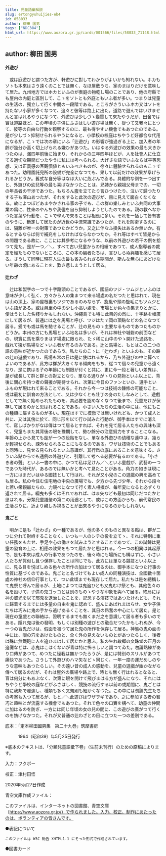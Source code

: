 ```yaml
---
title: 児童語彙解説
slug: ertongyuhuijies-eb4
id: 058033
author: 柳田 国男
tags: ["NDC384"]
html_url: https://www.aozora.gr.jp/cards/001566/files/58033_71148.html
---
```


## author: 柳田 国男

#### 外遊び




　或は庭遊びと謂つた方が、軒遊びに對してわかりがよいかも知れない。ホカもソトも本來はさう遠くのことでは無く、なほ屋敷うち、家のまはりだけを意味して居た。九州地方ではホカといふのが表庭の物乾し場のことであり、他の府縣でも屋内の内庭と區別して、こゝをソトとも外庭ともいふ者が多い。つまりは兒童の生活の、獨立して行く中間の一段階である。ところがさういふホカ又はソトを持たない小家が多くなつて、追々と彼等は路上に出た。道路で遊んではいけませんと言はれるやうになつて、外遊びは少しづゝ變質して來たやうだが、田舍では實は道路ほど、この年頃の子供にふさはしい遊び場は無く、從つて又我々にとつて、彼等の自由な行動を觀察するのに、最も得やすい機會でもあつたのである。是が少しづゝ抑制せられるやうになると、小學校の校庭はちやうど好都合な代用になるが、こゝでは次の章にいふ「辻遊び」の影響が強過ぎる上に、加入者の年齡が幾分か高く切上げられる嫌ひがあつた。いはゆる外遊びの效果の最も大きかつたのは、滿四年前後に始まり、それからの三年四年ほどが、人を社會人に仕立てる適切な期間だつたやうに私には考へられる。大げさな語でいふならば平等思想、又は正義感の客觀價値ともいふべきものが、徐々に體驗せられるのもこゝであつた。幼稚園託兒所の設備が完全になつても、果して以前だけの效果が擧げられるかどうか。舊式な自分等はなほ大いに危ぶんでゐる。具體的な例を一つ出すと、外遊びの幼兒等の最も喜ばなかつたことは、兄姉から親祖父母までの、一切の年長者の干渉であつた。もちろん腹を立てたり言ひつけたり、泣いて歸つたりする子も澤山あつたが、それをすると此次の遊びが、目に見えて面白くなくなる。故によつぽどあまやかされる家の子でも、この群の樂しみといふ共同の大事業の爲に、性來のやんちや我儘を自ら抑制しようとしたのである。親の教へなかつた言葉や行動を、こゝで學んで來ることは相應に多い。それを一括して皆有害のやうに、斷定して居たのが近世の中流常識であつたが、それを防衞するのには、隔離が唯一の對策であつたかどうか。又之に伴なふ損失はあるか無いか。有るとするならば何で補充をしなければならなかつたか。それ等はすべて皆是からの問題である故に、ここには其參考になるやうな、以前の外遊びの若干の例を拾つて見た。是が一つ／＼、すべて古い兒童からの相續であつて、成人指導者の裁定を經たものでないところに、この本の編者たちは、言ひしらぬ興趣を感じて居る。さうして同時に現在人生の最も省みられざる期間が、斯んな無心にあどけない年齡の頃にあることを、歎き悲しまうとして居る。



#### 辻わざ




　辻は和製字の一つで十字路頭のことであるが、國語のツジ・ツムジといふのは意味が少しく弘く、方々から人の集まつて來る場處の名だつたと思はれて、現在は山の頂上、家の屋根裏もツジであるのみならず、旋風や頭の旋毛にもツムジといふ語がある。或は邑里の中の少し小高い處を、市場とか色々の集まりとかに、使はうとした名殘りかもしれない。沖繩島でも特に此目的の爲に、十字路を幅廣にして居るが、普通には之を馬場と呼び、ツジはたゞ岡の頂點などの名になつて居る。爰でも或は馬を馳せることが、辻の見ものゝ主要なるものであつたものかどうか。本州の方にも馬場といふ地名は多いが、それは神社や城砦の前面などの、現實に馬を乘りまはす場處に限られ、たゞ稀に山中のやゝ開けた通路を、戲れて猿が馬場などゝいふ者が有るのみである。辻と馬場と、もとはこの二つの語の意味が近かつたのであらう。私たちのこゝに「辻わざ」といふのも、その路の辻の遊戲であり、馬場も常の日は是に使はれるから、乃ち外遊びの中に算へてよいのであるが、此方は群が大きくなる傾向をもち、從つて個々の兒童から遠くなり、是に携はる子の年齡にも制限が付くと共に、更に今一段と著しい差異は、是が成長して群と群との對立となり、單なる通りがゝりの見物といふ以上に、背後に關心を持つ者の聲援が期待せられ、次第に今日のファンといひ、選手といふものが現はれて來ることである。それから今一つは技術の錬修の可能なこと、或は最初に訓育の方法として、又は少なくとも壯丁の身のたしなみとして、遊戲としてで無く始められたものを、其必要を認めなくなつて後まで、兒童だけが保存して居るのかと思はれることである。小さい人たちの生活の中には、他にもこの種類に屬するものが多い。現在はすでに模倣では無いけれども、かつて成人と共に、又は其傍に於て、同じ形を以て行ひ試みた行動が、御手本はすでに消えて、寫しばかりがなほ傳はつて居るとすれば、それを見て居る人たちの興味も深く、兒童もまた其背後の眼を豫期して、勢ひ餘分の注意努力をすることになる。年齡の上から見ても是が一つの段階をなし、單なる外遊びの幼稚な連中は、幾らか輕視せられ、疎外せられることにもなるのである。ワザは技術のことでもあると同時に、見せる見られるといふ意識が、其行爲の底にあることを意味する。さういふ點からでも通例の外遊びと、引離して考へる必要が有るのである。「小さき者の聲」といふ一書の中に、かつて私は足けん／＼といふ童戲が、武藝の一つであつた時代が、あるのでは無いかと考へて見たことがある。角力の如きは現に一方にはまだいはゆる國技として行はれ、それが又小兒のこの遊戲の興を高めても居る。私の今住む住宅地の中央の廣場でも、夕方から先づ少年、それから段々と若い衆親爺たちの、力競べになつて行く素人相撲が、毎年夏になると必ずくり返されて居る。綱曳も多くはそれであれば、はま矢なども最初は同じだつたかと思はれる。分類兒童語彙の第二の用途として、或はこの方面からも、前代常民の生活ぶりに、近より親しみ視ることが出來るやうになるのかもしれない。



#### 鬼ごと




　明かに是も「辻わざ」の一種であるが、他の多くのものと異なる點は、群が二つに分れて對峙することなく、いつも一人のシテの役を立てゝ、それに特別に重い任務をもたせ、手足や心の働きを試みようとすることであつて、この試錬は兒童の發育の上に、相應の效果をもつて居たかと思はれる。今一つの相異は其起原で、是も本來は成人の行事であつたのを、後々時にも場所にも構はずに、小さい人たちが眞似し且つ保存したことは同じでも、此方には單なる競技といふ以上に、見る目を悦ばしめる色々の所作の加はつて居るのは、御手本になつた行事の性質に基づくのである。鬼ごとと名づけてもよい成人の同種演技は、全國數十箇處の神社の信仰行事として、つい此頃までも現存して居た。私たちは是を總稱して鬼祭と呼んで居るが、土地によつては鬼追ひとも又鬼むけ祭とも、其他色々の名を設けて、子供の鬼ゴッコとは別のものゝやうな印象を與へて居る。終局には神の威光を以て邪鬼を退治したことを、記念する演技ではあつたけれども、それに歸着するまでには多量の自由を鬼に認めて、盛んにあばれまはらせ、女や子供たちは巧みに鬼の手から逃げあるくことを、其日の昂奮の中心にして居た。是と現在の童戲との聯絡は、證明するまでも無くまだ之を意識して居る者も多いのである。隱れ鬼は後の發明、もしくは別種の遊びとの融合だつたかもしれぬが、今一つの盲鬼だけは、假面を被つて居た鬼の所作を保存して居る。神態の鬼の面の中には、眼の穴をあけたものと、全く外の見えないものとがあつたらしく、後者は殊に無鐵砲に人を追ひまはして居たかと思ふ。私の生れ故郷の文珠堂の正月の追儺などは、赤鬼はこはくないが青は特に怖ろしいと謂つてゐた。勿論熟練があり口傳があつて、めつたに怪我は無かつたらうが、是には特別のスリルがあつて痛快であつた。さうして外遊びのハマ矢などゝ同じく、一年一度の運だめしのやうな意味もあつたらしい。その遠い昔の成人の感動を、兒童の遊戲が幽かながら傳へて居るのだが、それは屋外の廣場や路上で、時とも無く行はれるとなると、盲は何分にもあぶなく、次第に眼を開けて飛びまはる方が盛んになり、それにはちやうど學校の庭などがふさはしく、競技の流行する以前の或期間に、鬼ごとは特に我邦で發達し、種類も多く又規則も細かくなつた。この中には勿論先生たちの考案も入つて居るが、もと／＼此遊びはワザヲギであり、之に參加する者の智巧と趣味とが流露する機會でもあつた。それで色々の口實を構へて、幼童の仲間に加はるのを防ぎ、一方には同じ年頃の女の兒の間に、この遊びの廣がつて行くのを妨げなかつた。それが又普通の辻わざとの目に立つた一つの差別である。













底本：「定本柳田國男集　第二十九巻」筑摩書房

　　　1964（昭和39）年5月25日発行

※底本のテキストは、「分類兒童語彙下卷」（生前未刊行）のための原稿によります。

入力：フクポー

校正：津村田悟

2020年5月27日作成

青空文庫作成ファイル：

このファイルは、インターネットの図書館、青空文庫（https://www.aozora.gr.jp/）で作られました。入力、校正、制作にあたったのは、ボランティアの皆さんです。











●表記について


	このファイルは W3C 勧告 XHTML1.1 にそった形式で作成されています。







●図書カード